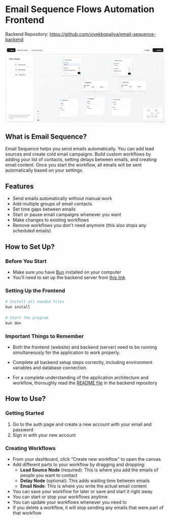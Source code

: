 # Email Sequence Flows Automation Frontend

Backend Repository: 
https://github.com/vivekbopaliya/email-sequence-backend


![Email Sequence Flows](./public/workflow-canvas-preview.png)



## What is Email Sequence?
Email Sequence helps you send emails automatically. You can add lead sources and create cold email campaigns. Build custom workflows by adding your list of contacts, setting delays between emails, and creating email content. Once you start the workflow, all emails will be sent automatically based on your settings.




## Features
- Send emails automatically without manual work
- Add multiple groups of email contacts
- Set time gaps between emails
- Start or pause email campaigns whenever you want
- Make changes to existing workflows
- Remove workflows you don't need anymore (this also stops any scheduled emails)

## How to Set Up?

### Before You Start
- Make sure you have [Bun](https://bun.sh/) installed on your computer
- You'll need to set up the backend server from [this link](https://github.com/vivekbopaliya/email-sequence-backend)

### Setting Up the Frontend
```bash
# Install all needed files
bun install

# Start the program
bun dev
```
### Important Things to Remember

- Both the frontend (website) and backend (server) need to be running simultaneously for the application to work properly.

- Complete all backend setup steps correctly, including environment variables and database connection.

- For a complete understanding of the application architecture and workflow, thoroughly read the [README file](https://github.com/vivekbopaliya/email-sequence-backend/blob/main/README.md) in the backend repository

## How to Use?

### Getting Started
1. Go to the auth page and create a new account with your email and password
2. Sign in with your new account

### Creating Workflows
- From your dashboard, click "Create new workflow" to open the canvas
- Add different parts to your workflow by dragging and dropping:
  - **Lead Source Node** (required): This is where you add the emails of people you want to contact
  - **Delay Node** (optional): This adds waiting time between emails
  - **Email Node**: This is where you write the actual email content
- You can save your workflow for later or save and start it right away
- You can start or stop your workflows anytime
- You can update your workflows whenever you need to
- If you delete a workflow, it will stop sending any emails that were part of that workflow
